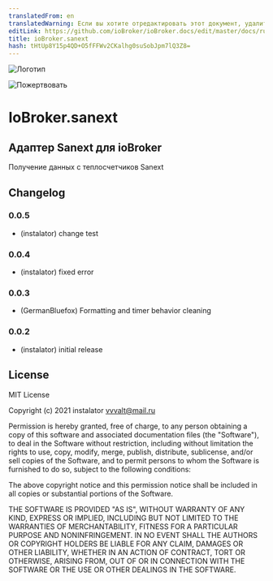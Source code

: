 ```yaml
---
translatedFrom: en
translatedWarning: Если вы хотите отредактировать этот документ, удалите поле «translatedFrom», в противном случае этот документ будет снова автоматически переведен
editLink: https://github.com/ioBroker/ioBroker.docs/edit/master/docs/ru/adapterref/iobroker.sanext/README.md
title: ioBroker.sanext
hash: tHtUp8Y15p4QD+O5fFFWv2CKalhg0suSobJpm7lQ3Z8=
---
```

![Логотип](../../../en/adapterref/iobroker.sanext/admin/sanext_l.png)

![Пожертвовать](https://img.shields.io/badge/Donate-PayPal-green.svg)

# IoBroker.sanext
## Адаптер Sanext для ioBroker
Получение данных с теплосчетчиков Sanext

## Changelog

### 0.0.5
* (instalator) change test

### 0.0.4
* (instalator) fixed error

### 0.0.3
* (GermanBluefox) Formatting and timer behavior cleaning

### 0.0.2
* (instalator) initial release

## License
MIT License

Copyright (c) 2021 instalator <vvvalt@mail.ru>

Permission is hereby granted, free of charge, to any person obtaining a copy
of this software and associated documentation files (the "Software"), to deal
in the Software without restriction, including without limitation the rights
to use, copy, modify, merge, publish, distribute, sublicense, and/or sell
copies of the Software, and to permit persons to whom the Software is
furnished to do so, subject to the following conditions:

The above copyright notice and this permission notice shall be included in all
copies or substantial portions of the Software.

THE SOFTWARE IS PROVIDED "AS IS", WITHOUT WARRANTY OF ANY KIND, EXPRESS OR
IMPLIED, INCLUDING BUT NOT LIMITED TO THE WARRANTIES OF MERCHANTABILITY,
FITNESS FOR A PARTICULAR PURPOSE AND NONINFRINGEMENT. IN NO EVENT SHALL THE
AUTHORS OR COPYRIGHT HOLDERS BE LIABLE FOR ANY CLAIM, DAMAGES OR OTHER
LIABILITY, WHETHER IN AN ACTION OF CONTRACT, TORT OR OTHERWISE, ARISING FROM,
OUT OF OR IN CONNECTION WITH THE SOFTWARE OR THE USE OR OTHER DEALINGS IN THE
SOFTWARE.
